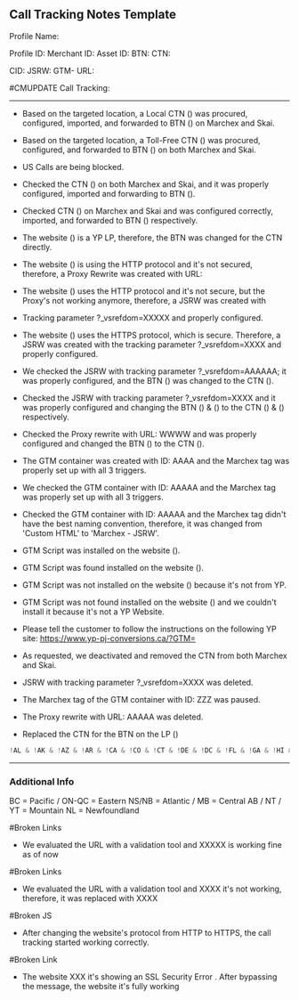 ## Call Tracking Notes Template

Profile Name: 

Profile ID: 
Merchant ID: 
Asset ID: 
BTN: 
CTN:​​ 

CID: 
JSRW: 
GTM-
URL: 

#CMUPDATE 
Call Tracking: 

---

- Based on the targeted location, a Local CTN () was procured, configured, imported, and forwarded to BTN () on Marchex and Skai.

- Based on the targeted location, a Toll-Free CTN () was procured, configured, and forwarded to BTN () on both Marchex and Skai.

- US Calls are being blocked.

- Checked the CTN () on both Marchex and Skai, and it was properly configured, imported and forwarding to BTN ().

- Checked CTN () on Marchex and Skai and was configured correctly, imported, and forwarded to BTN () respectively.

- The website () is a YP LP, therefore, the BTN was changed for the CTN directly.

- The website () is using the HTTP protocol and it's not secured, therefore, a Proxy Rewrite was created with URL:

- The website () uses the HTTP protocol and it's not secure, but the Proxy's not working anymore, therefore, a JSRW was created with 

- Tracking parameter ?_vsrefdom=XXXXX and properly configured.

- The website () uses the HTTPS protocol, which is secure. Therefore, a JSRW was created with the tracking parameter ?_vsrefdom=XXXX and properly configured.

- We checked the JSRW with tracking parameter ?_vsrefdom=AAAAAA; it was properly configured, and the BTN () was changed to the CTN ().

- Checked the JSRW with tracking parameter ?_vsrefdom=XXXX and it was properly configured and changing the BTN () & () to the CTN (​) & () respectively.

- Checked the Proxy rewrite with URL: ​WWWW and was properly configured and changed the BTN () to the CTN ().

- The GTM container was created with ID: AAAA and the Marchex tag was properly set up with all 3 triggers.

- We checked the GTM container with ID: AAAAA and the Marchex tag was properly set up with all 3 triggers.

- Checked the GTM container with ID: AAAAA and the Marchex tag didn't have the best naming convention, therefore, it was changed from 'Custom HTML' to 'Marchex - JSRW'.

- GTM Script was installed on the website ().

- GTM Script was found installed on the website ().

- GTM Script was not installed on the website () because it's not from YP.

- GTM Script was not found installed on the website () and we couldn't install it because it's not a YP Website.

- Please tell the customer to follow the instructions on the following YP site: https://www.yp-pj-conversions.ca/?GTM=

- As requested, we deactivated and removed the CTN from both Marchex and Skai.

- JSRW with tracking parameter ?_vsrefdom=XXXX was deleted.

- The Marchex tag of the GTM container with ID: ZZZ was paused.

- The Proxy rewrite with URL: AAAAA was deleted.

- Replaced the CTN for the BTN on the LP ()

```js
!AL & !AK & !AZ & !AR & !CA & !CO & !CT & !DE & !DC & !FL & !GA & !HI & !ID & !IL & !IN & !IA & !KS & !KY & !LA & !ME & !MD & !MA & !MI & !MN & !MS & !MO & !MT & !NE & !NV & !NH & !NJ & !NM & !NY & !NC & !ND & !OH & !OK & !OR & !PA & !RI & !SC & !SD & !TN & !TX & !UT & !VT& !VA & !WA & !WV & !WI & !WY
```

---

### Additional Info

BC = Pacific / ON-QC = Eastern
NS/NB = Atlantic / MB = Central
AB / NT / YT = Mountain
NL = Newfoundland

#Broken Links
- We evaluated the URL with a validation tool and XXXXX is working fine as of now

#Broken Links
- We evaluated the URL with a validation tool and XXXX it's not working, therefore, it was replaced with XXXX

#Broken JS
- After changing the website's protocol from HTTP to HTTPS, the call tracking started working correctly.

#Broken Link
- The website XXX it's showing an SSL Security Error . After bypassing the message, the website it's fully working

